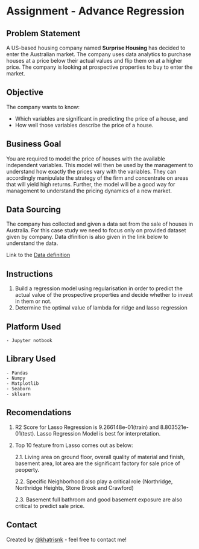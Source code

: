 # Assignment - Advance Regression

## Problem Statement

A US-based housing company named **Surprise Housing** has decided to enter the Australian market. The company uses data analytics to purchase houses at a price below their actual values and flip them on at a higher price. The company is looking at prospective properties to buy to enter the market.

## Objective

The company wants to know:
 - Which variables are significant in predicting the price of a house, and
 - How well those variables describe the price of a house.

## Business Goal

You are required to model the price of houses with the available independent variables. This model will then be used by the management to understand how exactly the prices vary with the variables. They can accordingly manipulate the strategy of the firm and concentrate on areas that will yield high returns. Further, the model will be a good way for management to understand the pricing dynamics of a new market.

## Data Sourcing

The company has collected and given a data set from the sale of houses in Australia. For this case study we need to focus only on provided dataset given by company. Data dfinition is also given in the link below to understand the data.

Link to the [Data definition](./Data_definition.pdf)

## Instructions

1. Build a regression model using regularisation in order to predict the actual value of the prospective properties and decide whether to invest in them or not.
2. Determine the optimal value of lambda for ridge and lasso regression

## Platform Used

    - Jupyter notbook

## Library Used

    - Pandas
    - Numpy
    - Matplotlib
    - Seaborn
    - sklearn

## Recomendations

1. R2 Score for Lasso Regression is 9.266148e-01(train) and 8.803521e-01(test). Lasso Regression Model is best for interpretation.
2. Top 10 feature from Lasso comes out as below:

    2.1. Living area on ground floor, overall quality of material and finish, basement area, lot area are the significant factory for sale price of peoperty.

    2.2. Specific Neighborhood also play a critical role (Northridge, Northridge Heights, Stone Brook and Crawford)

    2.3. Basement full bathroom and good basement exposure are also critical to predict sale price.


## Contact
Created by [@khatrisnk](https://www.github.com/khatrisnk) - feel free to contact me!
